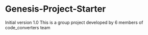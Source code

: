 # Genesis-Project-Starter
Initial version 1.0
This is a group project developed by 6 members of code_converters team
